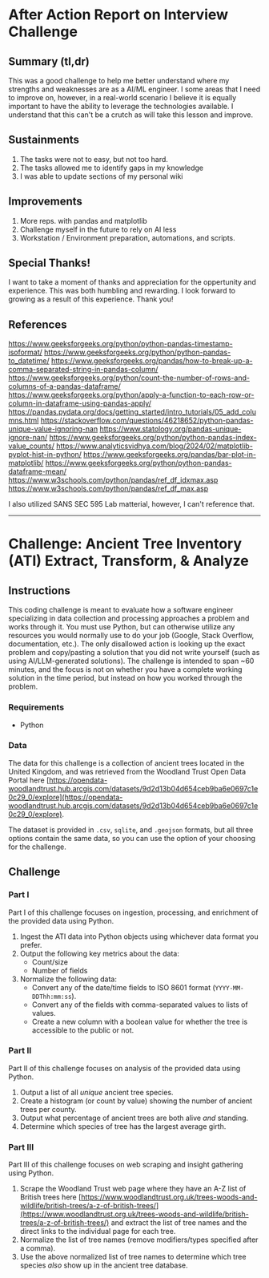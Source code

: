 # After Action Report on Interview Challenge

## Summary (tl,dr)
This was a good challenge to help me better understand where my strengths and weaknesses are as a AI/ML engineer. I some areas that I need to improve on, however, in a real-world scenario I believe it is equally important to have the ability to leverage the technologies available. I understand that this can't be a crutch as will take this lesson and improve.

## Sustainments
1. The tasks were not to easy, but not too hard.
2. The tasks allowed me to identify gaps in my knowledge
3. I was able to update sections of my personal wiki

## Improvements
1. More reps. with pandas and matplotlib
2. Challenge myself in the future to rely on AI less
3. Workstation / Environment preparation, automations, and scripts.

## Special Thanks!
I want to take a moment of thanks and appreciation for the oppertunity and experience. This was both humbling and rewarding. I look forward to growing as a result of this experience. Thank you!

## References
https://www.geeksforgeeks.org/python/python-pandas-timestamp-isoformat/
https://www.geeksforgeeks.org/python/python-pandas-to_datetime/
https://www.geeksforgeeks.org/pandas/how-to-break-up-a-comma-separated-string-in-pandas-column/
https://www.geeksforgeeks.org/python/count-the-number-of-rows-and-columns-of-a-pandas-dataframe/
https://www.geeksforgeeks.org/python/apply-a-function-to-each-row-or-column-in-dataframe-using-pandas-apply/
https://pandas.pydata.org/docs/getting_started/intro_tutorials/05_add_columns.html
https://stackoverflow.com/questions/46218652/python-pandas-unique-value-ignoring-nan
https://www.statology.org/pandas-unique-ignore-nan/
https://www.geeksforgeeks.org/python/python-pandas-index-value_counts/
https://www.analyticsvidhya.com/blog/2024/02/matplotlib-pyplot-hist-in-python/
https://www.geeksforgeeks.org/pandas/bar-plot-in-matplotlib/
https://www.geeksforgeeks.org/python/python-pandas-dataframe-mean/
https://www.w3schools.com/python/pandas/ref_df_idxmax.asp
https://www.w3schools.com/python/pandas/ref_df_max.asp

I also utilized SANS SEC 595 Lab matterial, however, I can't reference that.

---
# Challenge: Ancient Tree Inventory (ATI) Extract, Transform, & Analyze

## Instructions

This coding challenge is meant to evaluate how a software engineer specializing in data collection and processing approaches a problem and works through it. You must use Python, but can otherwise utilize any resources you would normally use to do your job (Google, Stack Overflow, documentation, etc.). The only disallowed action is looking up the exact problem and copy/pasting a solution that you did not write yourself (such as using AI/LLM-generated solutions). The challenge is intended to span ~60 minutes, and the focus is not on whether you have a complete working solution in the time period, but instead on how you worked through the problem.

### Requirements

* Python

### Data

The data for this challenge is a collection of ancient trees located in the United Kingdom, and was retrieved from the Woodland Trust Open Data Portal here [https://opendata-woodlandtrust.hub.arcgis.com/datasets/9d2d13b04d654ceb9ba6e0697c1e0c29_0/explore](https://opendata-woodlandtrust.hub.arcgis.com/datasets/9d2d13b04d654ceb9ba6e0697c1e0c29_0/explore).

The dataset is provided in `.csv`, `sqlite`, and `.geojson` formats, but all three options contain the same data, so you can use the option of your choosing for the challenge.

## Challenge

### Part I

Part I of this challenge focuses on ingestion, processing, and enrichment of the provided data using Python. 

1. Ingest the ATI data into Python objects using whichever data format you prefer.
2. Output the following key metrics about the data:
   * Count/size
   * Number of fields
3. Normalize the following data:
   * Convert any of the date/time fields to ISO 8601 format (`YYYY-MM-DDThh:mm:ss`).
   * Convert any of the fields with comma-separated values to lists of values.
   * Create a new column with a boolean value for whether the tree is accessible to the public or not.

### Part II

Part II of this challenge focuses on analysis of the provided data using Python.

1. Output a list of all *unique* ancient tree species. 
2. Create a histogram (or count by value) showing the number of ancient trees per county.
3. Output what percentage of ancient trees are both alive *and* standing.
4. Determine which species of tree has the largest average girth.

### Part III

Part III of this challenge focuses on web scraping and insight gathering using Python.

1. Scrape the Woodland Trust web page where they have an A-Z list of British trees here [https://www.woodlandtrust.org.uk/trees-woods-and-wildlife/british-trees/a-z-of-british-trees/](https://www.woodlandtrust.org.uk/trees-woods-and-wildlife/british-trees/a-z-of-british-trees/) and extract the list of tree names and the direct links to the individual page for each tree.
2. Normalize the list of tree names (remove modifiers/types specified after a comma).
3. Use the above normalized list of tree names to determine which tree species *also* show up in the ancient tree database.
